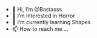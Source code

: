 - 👋 Hi, I’m @Bastasss
- 👀 I’m interested in Horror
- 🌱 I’m currently learning Shapes
- 📫 How to reach me ...

<!---
Bastasss/Bastasss is a ✨ special ✨ repository because its `README.md` (this file) appears on your GitHub profile.
You can click the Preview link to take a look at your changes.
--->
